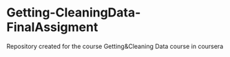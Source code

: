 # Getting-CleaningData-FinalAssigment
Repository created for the course Getting&amp;Cleaning Data course in coursera
